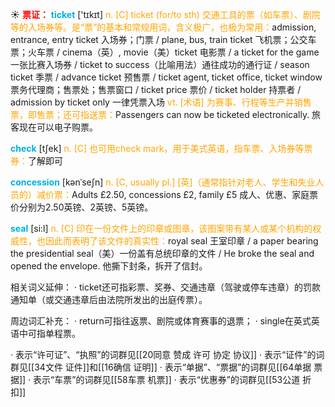 ☀ <font color="red">**票证：**</font>
<font color="sky blue">**ticket**</font> ['tɪkɪt] 
<font color="orange">n. [C] ticket (for/to sth) 交通工具的票（如车票）、剧院等的入场券等。是“票”的基本和常规用词，含义极广，也极为常用：</font>admission, entrance, entry ticket 入场券；门票 / plane, bus, train ticket 飞机票；公交车票；火车票 / cinema（英）, movie（美）ticket 电影票 / a ticket for the game 一张比赛入场券 / ticket to success（比喻用法）通往成功的通行证 / season ticket 季票 / advance ticket 预售票 / ticket agent, ticket office, ticket window 票务代理商；售票处；售票窗口 / ticket price 票价 / ticket holder 持票者 / admission by ticket only 一律凭票入场 <font color="orange">vt. [术语] 为赛事、行程等生产并销售票，即售票；还可指送票：</font>Passengers can now be ticketed electronically. 旅客现在可以电子购票。

<font color="sky blue">**check**</font> [tʃek] 
<font color="orange">n. [C] 也可用check mark，用于美式英语，指车票、入场券等票券：</font>了解即可
           
<font color="sky blue">**concession**</font> [kənˈseʃn]
<font color="orange">n. [C, usually pl.] [英]（通常指针对老人、学生和失业人员的）减价票：</font>Adults £2.50, concessions £2, family £5 成人、优惠、家庭票价分别为2.50英镑、2英镑、5英镑。

<font color="sky blue">**seal**</font> [si:l] 
<font color="orange">n. [C] 印在一份文件上的印章或图章，该图案带有某人或某个机构的权威性，也因此而表明了该文件的真实性：</font>royal seal 王室印章 / a paper bearing the presidential seal（美）一份盖有总统印章的文件 / He broke the seal and opened the envelope. 他撕下封条，拆开了信封。

相关词义延伸：
· ticket还可指彩票、奖券、交通违章（驾驶或停车违章）的罚款通知单（或交通违章后由法院所发出的出庭传票）。

周边词汇补充：
· return可指往返票、剧院或体育赛事的退票；
· single在英式英语中可指单程票。

· 表示“许可证”、“执照”的词群见[[20同意 赞成 许可 协定 协议]]
· 表示“证件”的词群见[[34文件 证件]]和[[16确信 证明]]
· 表示“单据”、“票据”的词群见[[64单据 票据]]
· 表示“车票”的词群见[[58车票 机票]]
· 表示“优惠券”的词群见[[53公道 折扣]]
